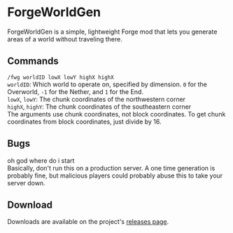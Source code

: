 # ForgeWorldGen
ForgeWorldGen is a simple, lightweight Forge mod that lets you generate areas of a world without traveling there.

## Commands
`/fwg worldID lowX lowY highX highX`  
`worldID`: Which world to operate on, specified by dimension. `0` for the Overworld, `-1` for the Nether, and `1` for the End.  
`lowX`, `lowY`: The chunk coordinates of the northwestern corner  
`highX`, `highY`: The chunk coordinates of the southeastern corner  
The arguments use chunk coordinates, not block coordinates. To get chunk coordinates from block coordinates, just divide by 16.

## Bugs
oh god where do i start  
Basically, don't run this on a production server. A one time generation is probably fine, but malicious players could probably abuse this to take your server down. 

## Download
Downloads are available on the project's [releases page](https://github.com/AGSPhoenix/ForgeWorldGen/releases).